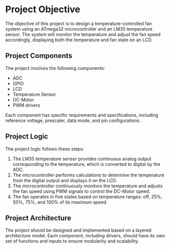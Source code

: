 # Project Objective

The objective of this project is to design a temperature-controlled fan system using an ATmega32 microcontroller and an LM35 temperature sensor. The system will monitor the temperature and adjust the fan speed accordingly, displaying both the temperature and fan state on an LCD.

## Project Components

The project involves the following components:
- ADC
- GPIO
- LCD
- Temperature Sensor
- DC-Motor
- PWM drivers

Each component has specific requirements and specifications, including reference voltage, prescaler, data mode, and pin configurations.

## Project Logic

The project logic follows these steps:
1. The LM35 temperature sensor provides continuous analog output corresponding to the temperature, which is converted to digital by the ADC.
2. The microcontroller performs calculations to determine the temperature from the digital output and displays it on the LCD.
3. The microcontroller continuously monitors the temperature and adjusts the fan speed using PWM signals to control the DC-Motor speed.
4. The fan operates in five states based on temperature ranges: off, 25%, 50%, 75%, and 100% of its maximum speed.

## Project Architecture

The project should be designed and implemented based on a layered architecture model. Each component, including drivers, should have its own set of functions and inputs to ensure modularity and scalability.
